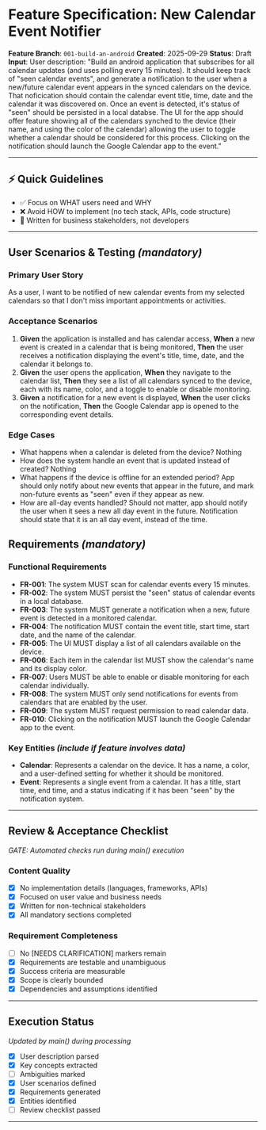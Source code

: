 # Feature Specification: New Calendar Event Notifier

**Feature Branch**: `001-build-an-android`
**Created**: 2025-09-29
**Status**: Draft
**Input**: User description: "Build an android application that subscribes for all calendar updates (and uses polling every 15 minutes). It should keep track of "seen calendar events", and generate a notification to the user when a new/future calendar event appears in the synced calendars on the device. That noficication should contain the calendar event title, time, date and the calendar it was discovered on. Once an event is detected, it's status of "seen" should be persisted in a local databse. The UI for the app should offer feature showing all of the calendars synched to the device (their name, and using the color of the calendar) allowing the user to toggle whether a calendar should be considered for this process. Clicking on the notification should launch the Google Calendar app to the event."

---

## ⚡ Quick Guidelines
- ✅ Focus on WHAT users need and WHY
- ❌ Avoid HOW to implement (no tech stack, APIs, code structure)
- 👥 Written for business stakeholders, not developers

---

## User Scenarios & Testing *(mandatory)*

### Primary User Story
As a user, I want to be notified of new calendar events from my selected calendars so that I don't miss important appointments or activities.

### Acceptance Scenarios
1. **Given** the application is installed and has calendar access, **When** a new event is created in a calendar that is being monitored, **Then** the user receives a notification displaying the event's title, time, date, and the calendar it belongs to.
2. **Given** the user opens the application, **When** they navigate to the calendar list, **Then** they see a list of all calendars synced to the device, each with its name, color, and a toggle to enable or disable monitoring.
3. **Given** a notification for a new event is displayed, **When** the user clicks on the notification, **Then** the Google Calendar app is opened to the corresponding event details.

### Edge Cases
- What happens when a calendar is deleted from the device? Nothing
- How does the system handle an event that is updated instead of created? Nothing
- What happens if the device is offline for an extended period? App should only notify about new events that appear in the future, and mark non-future events as "seen" even if they appear as new.
- How are all-day events handled? Should not matter, app should notify the user when it sees a new all day event in the future. Notification should state that it is an all day event, instead of the time.

## Requirements *(mandatory)*

### Functional Requirements
- **FR-001**: The system MUST scan for calendar events every 15 minutes.
- **FR-002**: The system MUST persist the "seen" status of calendar events in a local database.
- **FR-003**: The system MUST generate a notification when a new, future event is detected in a monitored calendar.
- **FR-004**: The notification MUST contain the event title, start time, start date, and the name of the calendar.
- **FR-005**: The UI MUST display a list of all calendars available on the device.
- **FR-006**: Each item in the calendar list MUST show the calendar's name and its display color.
- **FR-007**: Users MUST be able to enable or disable monitoring for each calendar individually.
- **FR-008**: The system MUST only send notifications for events from calendars that are enabled by the user.
- **FR-009**: The system MUST request permission to read calendar data.
- **FR-010**: Clicking on the notification MUST launch the Google Calendar app to the event.

### Key Entities *(include if feature involves data)*
- **Calendar**: Represents a calendar on the device. It has a name, a color, and a user-defined setting for whether it should be monitored.
- **Event**: Represents a single event from a calendar. It has a title, start time, end time, and a status indicating if it has been "seen" by the notification system.

---

## Review & Acceptance Checklist
*GATE: Automated checks run during main() execution*

### Content Quality
- [X] No implementation details (languages, frameworks, APIs)
- [X] Focused on user value and business needs
- [X] Written for non-technical stakeholders
- [X] All mandatory sections completed

### Requirement Completeness
- [ ] No [NEEDS CLARIFICATION] markers remain
- [X] Requirements are testable and unambiguous
- [X] Success criteria are measurable
- [X] Scope is clearly bounded
- [X] Dependencies and assumptions identified

---

## Execution Status
*Updated by main() during processing*

- [X] User description parsed
- [X] Key concepts extracted
- [ ] Ambiguities marked
- [X] User scenarios defined
- [X] Requirements generated
- [X] Entities identified
- [ ] Review checklist passed

---